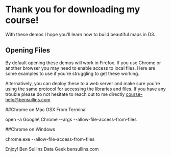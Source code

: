 # Thank you for downloading my course!

With these demos I hope you'll learn how to build beautiful maps in D3.

## Opening Files

By default opening these demos will work in Firefox. If you use Chrome or
another browser you may need to enable access to local files. Here are some
examples to use if you're struggling to get these working.

Alternatively, you can deploy these to a web server and make sure you're using
the same protocol for accessing the libraries and files. If you have any trouble
please do not hesitate to reach out to me directly course-help@bensullins.com

##Chrome on Mac OSX From Terminal

open -a Google\ Chrome --args --allow-file-access-from-files

##Chrome on Windows

chrome.exe --allow-file-access-from-files


Enjoy!
Ben Sullins Data Geek
bensullins.com
